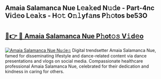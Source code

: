 ## Amaia Salamanca Nue L𝚎a𝚔ed N𝚞𝚍e - Part-4nc Vi𝚍𝚎o L𝚎a𝚔s - H𝚘𝚝 O𝚗𝚕yf𝚊ns P𝚑𝚘tos be53O

# <h2><a href="http://kfd1dz.oniu.top/?m=Amaia+Salamanca+Nue">🔗👉 🔴 Amaia Salamanca Nue P𝚑ot𝚘𝚜 V𝚒d𝚎o</a></h2>

[![Amaia Salamanca Nue Nu𝚍e𝚜](https://i.imgur.com/0qMVB7G.gif)](http://kfd1dz.oniu.top/?m=Amaia+Salamanca+Nue)
Digital trendsetter Amaia Salamanca Nue, famed for disseminating lifestyle and dance-related content via dance presentations and vlogs on social media. Compassionate healthcare professional Amaia Salamanca Nue, celebrated for their dedication and kindness in caring for others.  
